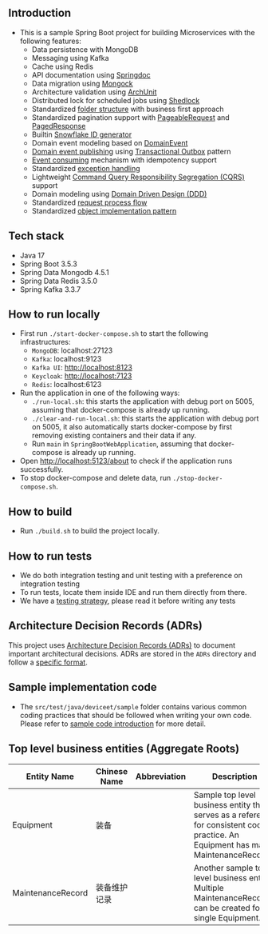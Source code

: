 ## Introduction

- This is a sample Spring Boot project for building Microservices with the following features:
    - Data persistence with MongoDB
    - Messaging using Kafka
    - Cache using Redis
    - API documentation using [Springdoc](./ADRs/011_api_documentation.md)
    - Data migration using [Mongock](https://mongock.io/)
    - Architecture validation using [ArchUnit](https://www.archunit.org/)
    - Distributed lock for scheduled jobs using [Shedlock](https://github.com/lukas-krecan/ShedLock)
    - Standardized [folder structure](./ADRs/005_project_structure.md) with business first approach
    - Standardized pagination support with [PageableRequest](./src/main/java/deviceet/common/util/PageableRequest.java)
      and [PagedResponse](./src/main/java/deviceet/common/util/PagedResponse.java)
    - Builtin [Snowflake ID generator](./src/main/java/deviceet/common/util/SnowflakeIdGenerator.java)
    - Domain event modeling based on [DomainEvent](./src/main/java/deviceet/common/event/DomainEvent.java)
    - [Domain event publishing](./ADRs/008_domain_event_publishing.md)
      using [Transactional Outbox](https://microservices.io/patterns/data/transactional-outbox.html) pattern
    - [Event consuming](./ADRs/009_event_consuming.md) mechanism with idempotency support
    - Standardized [exception handling](./ADRs/012_exception_handling.md)
    - Lightweight [Command Query Responsibility Segregation (CQRS)](./ADRs/004_use_cqrs.md) support
    - Domain modeling using [Domain Driven Design (DDD)](./ADRs/003_use_ddd.md)
    - Standardized [request process flow](./ADRs/006_request_process_flow.md)
    - Standardized [object implementation pattern](./ADRs/007_object_implementation_patterns.md)

## Tech stack

- Java 17
- Spring Boot 3.5.3
- Spring Data Mongodb 4.5.1
- Spring Data Redis 3.5.0
- Spring Kafka 3.3.7

## How to run locally

- First run `./start-docker-compose.sh` to start the following infrastructures:
    - `MongoDB`: localhost:27123
    - `Kafka`: localhost:9123
    - `Kafka UI`: [http://localhost:8123](http://localhost:8123)
    - `Keycloak`: [http://localhost:7123](http://localhost:7123)
    - `Redis`: localhost:6123
- Run the application in one of the following ways:
    - `./run-local.sh`: this starts the application with debug port on 5005, assuming that docker-compose is already
      up running.
    - `./clear-and-run-local.sh`: this starts the application with debug port on 5005, it also automatically starts
      docker-compose by first removing existing containers and their data if any.
    - Run `main` in  `SpringBootWebApplication`, assuming that docker-compose is already up running.
- Open [http://localhost:5123/about](http://localhost:5123/about) to check if the application runs
  successfully.
- To stop docker-compose and delete data, run `./stop-docker-compose.sh`.

## How to build

- Run `./build.sh` to build the project locally.

## How to run tests

- We do both integration testing and unit testing with a preference on integration testing
- To run tests, locate them inside IDE and run them directly from there.
- We have a [testing strategy](./ADRs/010_testing_strategy.md), please read it before writing any tests

## Architecture Decision Records (ADRs)

This project uses [Architecture Decision Records (ADRs)](https://adr.github.io/) to document important architectural
decisions. ADRs are stored in the `ADRs` directory and follow a [specific format](ADRs/000_what_is_adr.md).

## Sample implementation code

- The `src/test/java/deviceet/sample` folder contains various common coding practices that should be followed when
  writing your own code. Please refer
  to [sample code introduction](src/test/java/deviceet/sample/sample-code-introduction.md) for more detail.

## Top level business entities (Aggregate Roots)

| Entity Name       | Chinese Name | Abbreviation | Description                                                                                                                           |
|-------------------|--------------|--------------|---------------------------------------------------------------------------------------------------------------------------------------|
| Equipment         | 装备           |              | Sample top level business entity that serves as a reference for consistent coding practice. An Equipment has many MaintenanceRecords. |
| MaintenanceRecord | 装备维护记录       |              | Another sample top level business entity. Multiple MaintenanceRecords can be created for a single  Equipment.                         |

